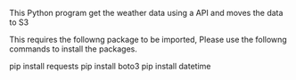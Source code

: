 This Python program get the weather data using a API and moves the data to S3

This requires the followng package to be imported, Please use the followng commands to install the packages.

pip install requests
pip install boto3
pip install datetime


